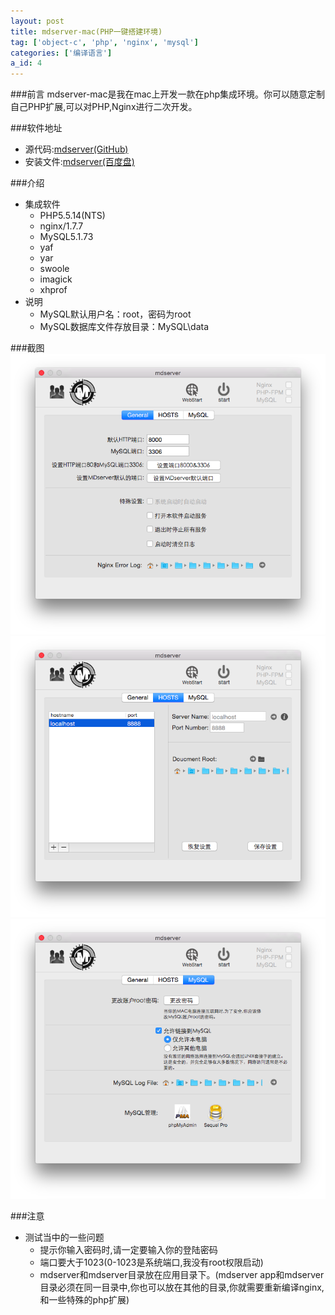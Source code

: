 ```yaml
---
layout: post
title: mdserver-mac(PHP一键搭建环境)
tag: ['object-c', 'php', 'nginx', 'mysql']
categories: ['编译语言']
a_id: 4
---
```


###前言
mdserver-mac是我在mac上开发一款在php集成环境。你可以随意定制自己PHP扩展,可以对PHP,Nginx进行二次开发。

###软件地址
- 源代码:[mdserver(GitHub)](https://github.com/midoks/mdserver-mac)
- 安装文件:[mdserver(百度盘)](http://pan.baidu.com/s/1bnfcs4B)

###介绍
- 集成软件
	* PHP5.5.14(NTS)
	* nginx/1.7.7
	* MySQL5.1.73
	* yaf
	* yar
	* swoole
	* imagick
	* xhprof
- 说明
	* MySQL默认用户名：root，密码为root
	* MySQL数据库文件存放目录：MySQL\data

###截图
[![Screenshot-1.png](/resources/project/mdserver-mac/Screenshot/Screenshot-1.png)](/resources/project/mdserver-mac/Screenshot/Screenshot-1.png)
[![Screenshot-2.png](/resources/project/mdserver-mac/Screenshot/Screenshot-2.png)](/resources/project/mdserver-mac/Screenshot/Screenshot-2.png)
[![Screenshot-3.png](/resources/project/mdserver-mac/Screenshot/Screenshot-3.png)](/resources/project/mdserver-mac/Screenshot/Screenshot-3.png)

###注意
- 测试当中的一些问题
    * 提示你输入密码时,请一定要输入你的登陆密码
    * 端口要大于1023(0-1023是系统端口,我没有root权限启动)
    * mdserver和mdserver目录放在应用目录下。(mdserver app和mdserver目录必须在同一目录中,你也可以放在其他的目录,你就需要重新编译nginx,和一些特殊的php扩展)